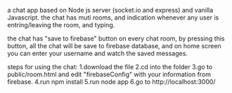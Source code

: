 a chat app based on Node js server (socket.io and express) and vanilla Javascript.
the chat has muti rooms,
and indication whenever any user is entring/leaving the room, and typing.

the chat has "save to firebase" button on every chat room,
by pressing this button, all the chat will be save to firebase database,
and on home screen you can enter your username and watch the saved messages.

steps for using the chat:
1.download the file
2.cd into the folder
3.go to public/room.html and edit "firebaseConfig" with your information from firebase.
4.run npm install
5.run node app
6.go to http://localhost:3000/
